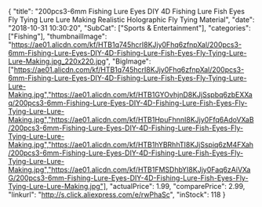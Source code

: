 {
	"title": "200pcs3-6mm Fishing Lure Eyes DIY 4D Fishing Lure Fish Eyes Fly Tying Lure Lure Making Realistic Holographic Fly Tying Material",
	"date": "2018-10-31 10:30:20",
	"SubCat": ["Sports & Entertainment"],
	"categories": ["Fishing"],
	"thumbnailImage": "https://ae01.alicdn.com/kf/HTB1q745hcrI8KJjy0Fhq6zfnpXal/200pcs3-6mm-Fishing-Lure-Eyes-DIY-4D-Fishing-Lure-Fish-Eyes-Fly-Tying-Lure-Lure-Making.jpg_220x220.jpg",
	"BigImage": ["https://ae01.alicdn.com/kf/HTB1q745hcrI8KJjy0Fhq6zfnpXal/200pcs3-6mm-Fishing-Lure-Eyes-DIY-4D-Fishing-Lure-Fish-Eyes-Fly-Tying-Lure-Lure-Making.jpg","https://ae01.alicdn.com/kf/HTB1GYOvhjnD8KJjSspbq6zbEXXaq/200pcs3-6mm-Fishing-Lure-Eyes-DIY-4D-Fishing-Lure-Fish-Eyes-Fly-Tying-Lure-Lure-Making.jpg","https://ae01.alicdn.com/kf/HTB1HpuFhnnI8KJjy0Ffq6AdoVXaB/200pcs3-6mm-Fishing-Lure-Eyes-DIY-4D-Fishing-Lure-Fish-Eyes-Fly-Tying-Lure-Lure-Making.jpg","https://ae01.alicdn.com/kf/HTB1hYBRhhTI8KJjSspiq6zM4FXah/200pcs3-6mm-Fishing-Lure-Eyes-DIY-4D-Fishing-Lure-Fish-Eyes-Fly-Tying-Lure-Lure-Making.jpg","https://ae01.alicdn.com/kf/HTB1FMSDhbYI8KJjy0Faq6zAiVXaG/200pcs3-6mm-Fishing-Lure-Eyes-DIY-4D-Fishing-Lure-Fish-Eyes-Fly-Tying-Lure-Lure-Making.jpg"],
	"actualPrice": 1.99,
	"comparePrice": 2.99,
	"linkurl": "http://s.click.aliexpress.com/e/rwPhaSc",
	"inStock": 118
}
